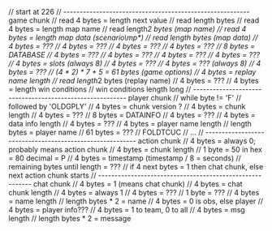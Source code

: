 ﻿// start at 226
// --------------------------------------------------------- game chunk
// read 4 bytes = length next value
// read length bytes
// read 4 bytes = length map name
// read length*2 bytes (map name)
// read 4 bytes = length map data (scenario\mp\*)
// read length bytes (map data)
// 4 bytes = ???
// 4 bytes = ???
// 4 bytes = ???
// 4 bytes = ???
// 8 bytes = DATABASE
// 4 bytes = ???
// 4 bytes = ???
// 4 bytes = ???
// 4 bytes = ???
// 4 bytes = slots (always 8)
// 4 bytes = ???
// 4 bytes = ??? (always 8)
// 4 bytes = ???
// (4 * 2) * 7 + 5 = 61 bytes (game options)
// 4 bytes = replay name length
// read length*2 bytes (replay name)
// 4 bytes = ???
// 4 bytes = length win conditions
// win conditions length long
// --------------------------------------------------------- player chunk
// while byte != 'F'
// followed by 'OLDGPLY'
// 4 bytes = chunk version ?
// 4 bytes = chunk length
// 4 bytes = ???
// 8 bytes = DATAINFO
// 4 bytes = ???
// 4 bytes = data info length
// 4 bytes = ???
// 4 bytes = player name length
// length bytes = player name
// 61 bytes = ???
// FOLDTCUC
// ...
// --------------------------------------------------------- action chunk
// 4 bytes = always 0; probably means action chunk
// 4 bytes = chunk length
// 1 byte = 50 in hex = 80 decimal = P
// 4 bytes = timestamp (timestamp / 8 = seconds)
// remaining bytes until length = ???
// if 4 next bytes = 1 then chat chunk, else next action chunk starts
// --------------------------------------------------------- chat chunk
// 4 bytes = 1 (means chat chunk)
// 4 bytes = chat chunk length
// 4 bytes = always 1
// 4 bytes = ???
// 1 byte = ???
// 4 bytes = name length
// length bytes * 2 = name
// 4 bytes = 0 is obs, else player
// 4 bytes = player info???
// 4 bytes = 1 to team, 0 to all
// 4 bytes = msg length
// length bytes * 2 = message

